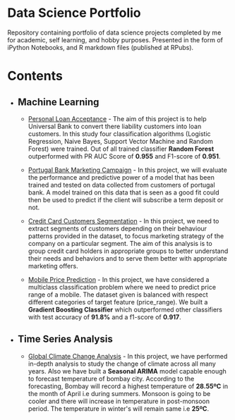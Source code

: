 # Data Science Portfolio
Repository containing portfolio of data science projects completed by me for academic, self learning, and hobby purposes. Presented in the form of iPython Notebooks, and R markdown files (published at RPubs).

# Contents

* ## Machine Learning 
  * [Personal Loan Acceptance](https://github.com/arun2728/data-science-portfolio/tree/main/Loan%20Acceptance) - The aim of this project is to help Universal Bank to convert there liability customers into loan customers. In this study four classification algorithms (Logistic Regression, Naive Bayes, Support Vector Machine and Random Forest) were trained. Out of all trained classifier **Random Forest** outperformed with PR AUC Score of **0.955** and F1-score of **0.951**.

  * [Portugal Bank Marketing Campaign](https://github.com/arun2728/data-science-portfolio/tree/main/Portugal%20Bank%20Marketing%20Campaign) - In this project, we will evaluate the performance and predictive power of a model that has been trained and tested on data collected from customers of portugal bank. A model trained on this data that is seen as a good fit could then be used to predict if the client will subscribe a term deposit or not.
  
  * [Credit Card Customers Segmentation](https://github.com/arun2728/data-science-portfolio/tree/main/Customer%20Segmentation) - In this project, we need to extract segments of customers depending on their behaviour patterns provided in the dataset, to focus marketing strategy of the company on a particular segment. The aim of this analysis is to group credit card holders in appropriate groups to better understand their needs and behaviors and to serve them better with appropriate marketing offers.
  
  * [Mobile Price Prediction](https://github.com/arun2728/data-science-portfolio/tree/main/Mobile%20Price%20Classification#mobile-price-prediction) - In this project, we have considered a  multiclass classification problem where we need to predict price range of a mobile. The dataset given is balanced with respect different categories of target feature (price_range). We built a **Gradient Boosting Classifier** which outperformed other classifiers with test accuracy of **91.8%** and a f1-score of **0.917**.

* ## Time Series Analysis

  * [Global Climate Change Analysis](https://github.com/arun2728/data-science-portfolio/tree/main/Global%20Climate%20Change) - In this project, we have performed in-depth analysis to study the change of climate across all many years. Also we have built a **Seasonal ARIMA** model capable enough to forecast temperature of bombay city. According to the forecasting, Bombay will record a highest temperature of **28.55ºC** in the month of April i.e during summers. Monsoon is going to be cooler and there will increase in temperature in post-monsoon period. The temperature in winter's will remain same i.e **25ºC**.
